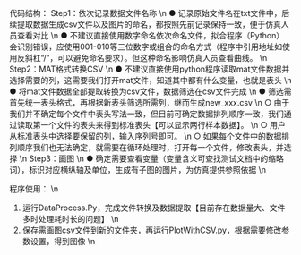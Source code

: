 代码结构：
Step1：依次记录数据文件名称 \n
● 记录原始文件名在txt文件中，后续提取数据生成csv文件以及图片的命名，都按照先前记录保持一致，便于仿真人员查看对比 \n
● 不建议直接使用数字命名依次命名文件，拟合程序（Python）会识别错误，应使用001-010等三位数字或组合的命名方式（程序中引用地址如使用反斜杠“/”，可以避免命名要求）。但这种命名影响仿真人员查看曲线。 \n
Step2：MAT格式转换CSV \n
● 不建议直接使用python程序读取mat文件数据并选择需要的列，这需要我们打开mat文件，知道其中都有什么变量，也就是表头 \n
● 将mat文件数据全部提取转换为csv文件，数据筛选在csv文件完成 \n 
● 筛选需首先统一表头格式，再根据新表头筛选所需列，继而生成new_xxx.csv \n
  ○ 由于我们并不确定每个文件中表头写法一致，但目前可确定数据排列顺序一致，我们通过读取第一个文件的表头来得到标准表头【可以显示两行样本数据】。 \n
  ○ 用户从标准表头中选择要保留的列，输入序列号即可。 \n
  ○ 如果每个文件中的数据排列顺序我们也无法确定，就需要在循环处理时，打开每一个文件，修改表头，并选择 \n
Step3：画图 \n
● 确定需要查看变量（变量含义可查找测试文档中的缩略词），标识对应横纵轴及单位，生成有子图的图片，为仿真提供参照依据 \n

程序使用： \n
1. 运行DataProcess.Py，完成文件转换及数据提取【目前存在数据量大、文件多时处理耗时长的问题】 \n
2. 保存需画图csv文件到新的文件夹，再运行PlotWithCSV.py，根据需要修改参数设置，得到图像 \n
